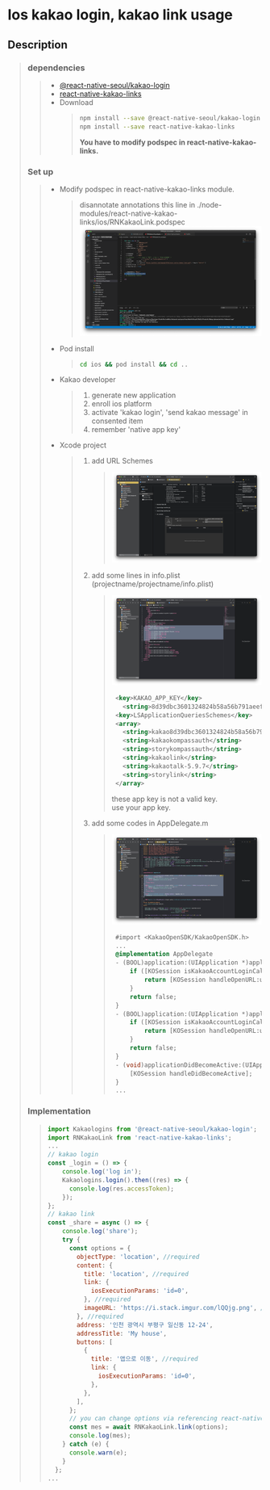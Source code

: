 # Ios kakao login, kakao link usage

## Description

> ### dependencies
>
> > - [@react-native-seoul/kakao-login](https://github.com/react-native-seoul/react-native-kakao-login)
> > - [react-native-kakao-links](https://github.com/shpongle2634/react-native-kakao-links)
> > - Download
> >   > ```zsh
> >   > npm install --save @react-native-seoul/kakao-login
> >   > npm install --save react-native-kakao-links
> >   > ```
> >   >
> >   > **You have to modify podspec in react-native-kakao-links.**
>
> ### Set up
>
> > - Modify podspec in react-native-kakao-links module.
> >   > disannotate annotations this line in ./node-modules/react-native-kakao-links/ios/RNKakaoLink.podspec
> >   > <img src="./images/podspec.png"><br>
> > - Pod install
> >   > ```zsh
> >   > cd ios && pod install && cd ..
> >   > ```
> > - Kakao developer
> >   > 1. generate new application
> >   > 2. enroll ios platform
> >   > 3. activate 'kakao login', 'send kakao message' in consented item
> >   > 4. remember 'native app key'
> > - Xcode project
> >   > 1. add URL Schemes
> >   >    > <img src="./images/urlschemes.png"><br>
> >   > 2. add some lines in info.plist (projectname/projectname/info.plist)
> >   >    > <img src="./images/infoplist.png"><br>
> >   >    >
> >   >    > ```xml
> >   >    >  <key>KAKAO_APP_KEY</key>
> >   >    > 	<string>8d39dbc3601324824b58a56b791aeef6</string>
> >   >    >  <key>LSApplicationQueriesSchemes</key>
> >   >    >  <array>
> >   >    >    <string>kakao8d39dbc3601324824b58a56b791aeef6</string>
> >   >    >    <string>kakaokompassauth</string>
> >   >    >    <string>storykompassauth</string>
> >   >    >    <string>kakaolink</string>
> >   >    >    <string>kakaotalk-5.9.7</string>
> >   >    >    <string>storylink</string>
> >   >    >  </array>
> >   >    > ```
> >   >    >
> >   >    > these app key is not a valid key.<br>
> >   >    > use your app key.
> >   > 3. add some codes in AppDelegate.m
> >   >    > <img src="./images/appdelegate.png"><br>
> >   >    >
> >   >    > ```objective-c
> >   >    >  #import <KakaoOpenSDK/KakaoOpenSDK.h>
> >   >    >  ...
> >   >    >  @implementation AppDelegate
> >   >    >  - (BOOL)application:(UIApplication *)application openURL:(NSURL *)url sourceApplication:(NSString *)sourceApplication annotation:(id)annotation {
> >   >    >      if ([KOSession isKakaoAccountLoginCallback:url]) {
> >   >    >          return [KOSession handleOpenURL:url];
> >   >    >      }
> >   >    >      return false;
> >   >    >  }
> >   >    >  - (BOOL)application:(UIApplication *)application openURL:(NSURL *)url options: (NSDictionary<NSString *,id> *)options {
> >   >    >      if ([KOSession isKakaoAccountLoginCallback:url]) {
> >   >    >          return [KOSession handleOpenURL:url];
> >   >    >      }
> >   >    >      return false;
> >   >    >  }
> >   >    >  - (void)applicationDidBecomeActive:(UIApplication *)application {
> >   >    >      [KOSession handleDidBecomeActive];
> >   >    >  }
> >   >    >  ...
> >   >    > ```
>
> ### Implementation
>
> > ```javascript
> > import Kakaologins from '@react-native-seoul/kakao-login';
> > import RNKakaoLink from 'react-native-kakao-links';
> > ...
> > // kakao login
> > const _login = () => {
> >     console.log('log in');
> >     Kakaologins.login().then((res) => {
> >       console.log(res.accessToken);
> >     });
> > };
> > // kakao link
> > const _share = async () => {
> >     console.log('share');
> >     try {
> >       const options = {
> >         objectType: 'location', //required
> >         content: {
> >           title: 'location', //required
> >           link: {
> >             iosExecutionParams: 'id=0',
> >           }, //required
> >           imageURL: 'https://i.stack.imgur.com/lQQjg.png', //required
> >         }, //required
> >         address: '인천 광역시 부평구 일신동 12-24',
> >         addressTitle: 'My house',
> >         buttons: [
> >           {
> >             title: '앱으로 이동', //required
> >             link: {
> >               iosExecutionParams: 'id=0',
> >             },
> >           },
> >         ],
> >       };
> >       // you can change options via referencing react-native-kakao-links readme
> >       const mes = await RNKakaoLink.link(options);
> >       console.log(mes);
> >     } catch (e) {
> >       console.warn(e);
> >     }
> >   };
> > ...
> > ```
